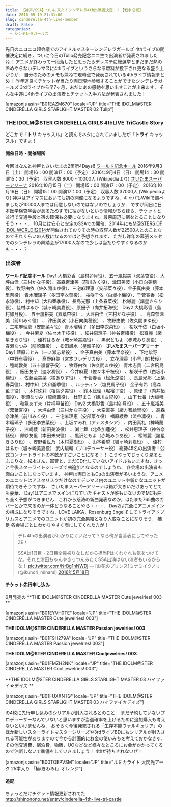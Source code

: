 ```yaml
---
title: 【神戸/SSA】ついに来た！シンデレラ4th出演者決定！！【戦争必死】
date: 2016-05-19 21:31:00
slug: cinderella-4th-live-member
draft: False
categories:
  - シンデレラガールズ
---
```


先日のニコニコ超会議でのアイドルマスターシンデレラガールズ 4thライブの開催決定に続き，ついに今日のTulip発売記念ニコ生で出演者が発表されましたね！  アニメが終わって一段落したと思ったらデレステに総選挙とまだまだ熱の冷めやらないデレマスに4thライブというさらなる燃料が投下され更なる盛り上がりが． 自分のためのメモも兼ねて現時点で発表されている4thライブ情報まとめ！  昨年運良くチケットが当たり両日現地参戦することができたシンデレラガールズ 3rdライブから早7ヶ月．未だにあの感動を思い出すことが出来ます． そんな中遂に4thライブの出演者とチケット入手方法が発表されました！ 

 [amazonjs asin="B01EAZM670" locale="JP" title="THE IDOLM@STER CINDERELLA GIRLS STARLIGHT MASTER 02 Tulip"]

### THE IDOLM@STER CINDERELLA GIRLS 4thLIVE TriCastle Story

どこかで「**トリ** キャッスル」と読んでネタにされていましたが「**トライ** キャッスル」ですよ！ 

####  開催日時・開催場所

今回はなんと神戸とさいたまの2箇所4Days!! [ワールド記念ホール](http://www.kobe-spokyo.jp/world-kobe/) 2016年9月3日（土） 開場16：00 開演17：00（予定） 2016年9月4日（日） 開場14：30 開演15：30（予定）  収容人数 8000 - 10000人 (Wikipediaより) [さいたまスーパーアリーナ](http://www.saitama-arena.co.jp/) 2016年10月15日（土） 開場15：00 開演17：00（予定） 2016年10月16日（日） 開場15：00 開演17：00（予定） 収容人数 37000人 (Wikipediaより) 神戸はアイマスにおいても初の開催になるようですね．キャパもWikiで調べましたが10000人までは用意しないのではないのでしょうか． ですが同日に日本医学検査学会があるためすでに宿がないという情報がちらほら．チケットと並行で交通手段と宿の確保も必要になりますね．最悪周辺に宿をとることになりそう・・・． 10月には安心と安定のSSAでの開催．2014年にも[M@STERS OF IDOL WORLD!!2014](http://dic.nicovideo.jp/a/the%20idolm@ster%20m@sters%20of%20idol%20world!!2014)が開催されておりその時の収容人数が22500人とのことなのでそれくらいの人数になるのではと予想されます． ただし昨年の幕張メッセでのシンデレラの舞踏会が17000人なので少しは当たりやすくなるのかも・・・？ 

### 出演者

**ワールド記念ホール** Day1 大橋彩香（島村卯月役）、五十嵐裕美（双葉杏役）、大坪由佳（三村かな子役）、高森奈津美（前川みく役）、津田美波（小日向美穂役）、牧野由依（佐久間まゆ役）、三宅麻理恵（安部菜々役）、金子真由美（藤本里奈役） 青木瑠璃子（多田李衣菜役）、 桜咲千依（白坂小梅役）、千菅春香（松永涼役）、村中知（大和亜季役）、長島光那（上条春菜役） 松嵜麗（諸星きらり役）、佳村はるか（城ヶ崎美嘉役）、原優子（向井拓海役） Day2 大橋彩香（島村卯月役）、 五十嵐裕美（双葉杏役） 、大坪由佳（三村かな子役） 、 高森奈津美（前川みく役） 、 津田美波（小日向美穂役） 、牧野由依（佐久間まゆ役） 、三宅麻理恵（安部菜々役）  青木瑠璃子（多田李衣菜役） 、 桜咲千依（白坂小梅役） 、 今井麻夏（佐々木千枝役） 、松井恵理子（神谷奈緒役）  松嵜麗（諸星きらり役） 、佳村はるか（城ヶ崎美嘉役） 、黒沢ともよ（赤城みりあ役） 、春瀬なつみ（龍崎薫役） 、松田颯水（星輝子役） **さいたまスーパーアリーナ** Day1 藍原ことみ（一ノ瀬志希役） 、金子真由美（藤本里奈役） 、下地紫野（中野有香役） 、髙野麻美（宮本フレデリカ役） 、立花理香（小早川紗枝役） 、種﨑敦美（五十嵐響子役） 、牧野由依（佐久間まゆ役） 青木志貴（二宮飛鳥役） 、飯田友子（速水奏役） 、今井麻夏（佐々木千枝役） 、桜咲千依（白坂小梅役） 、佐藤亜美菜（橘ありす役） 、千菅春香（松永涼役） 、長島光那（上条春菜役）、村中知（大和亜季役） 、ルゥティン（塩見周子役）  金子有希（高森藍子役） 、木村珠莉（相葉夕美役） 、鈴木絵理（堀裕子役） 、原優子（向井拓海役）、春瀬なつみ（龍崎薫役）、 杜野まこ（姫川友紀役） 、山下七海（大槻唯役） 、和氣あず未（片桐早苗役） Day2 大橋彩香（島村卯月役） 、五十嵐裕美（双葉杏役） 、大坪由佳（三村かな子役） 、大空直美（緒方智絵里役） 、高森奈津美（前川みく役） 、三宅麻理恵（安部菜々役）  福原綾香（渋谷凛役） 、青木瑠璃子（多田李衣菜役） 、上坂すみれ（アナスタシア） 、内田真礼（神崎蘭子役） 、洲崎綾（新田美波役） 、渕上舞（北条加蓮役） 、松井恵理子（神谷奈緒役）  原紗友里（本田未央役） 、黒沢ともよ（赤城みりあ役） 、松嵜麗（諸星きらり役） 、安野希世乃（木村夏樹役） 、山本希望（城ヶ崎莉嘉役） 、 佳村はるか（城ヶ崎美嘉役）  武内駿輔（プロデューサー役） 総勢45名の出演者！公式コンサートライトの本数がすごいことになる！！ こうやってじっくり見ると ふじりな，松永さん，軍曹と，まだCD化していないアイドルもいますね．きっと今後スターライトシリーズで曲追加となるのでしょうね． 各会場の出演者も面白いことになっています． 神戸は両日ともCuの出演者が多いような．アニメのユニットはアスタリスクだけなのでデレマス内のユニットや新たなユニットが期待できそうですね． さいたまスーパーアリーナは箱が大きいだけあってとても豪華． Day1はアニメでメインになていたキャストが誰もいないのでMCも曲も全く予想がつきません．これから怒涛の新曲発表なのか，はたまた765曲のカバーとかで来るのか一体どうなることやら・・・． Day2は完全にアニメメインの構成になりそうですね．LOVE LAIKA，Rosenburg Engelそしてトライアドプリムスとアニメでのユニットが初の完全集結となり大変なことになりそう． 補足 各会場ごとにわかりやすく表にしてくれた方が！ 

> デレ4thの出演者がわかりにくいだって？なら俺が当番表にしてやったZE！
> 
> SSAは1日目・2日目全員被りなしだから担当Pはくれぐれも気をつけてな。それと津田ちゃんやさっつんみたくSSA出演はない演者もいるからな！ [pic.twitter.com/NrBg1nNWDj](https://t.co/NrBg1nNWDj) — [お花のプリンス]ミナミイクノリ (@ikunori_minami) [2016年5月18日](https://twitter.com/ikunori_minami/status/732926527495491587)

 

#### チケット先行申し込み

6月発売の **THE IDOLM@STER CINDERELLA MASTER Cute jewelries! 003  **

 [amazonjs asin="B01EYVH0TE" locale="JP" title="THE IDOLM@STER CINDERELLA MASTER Cute jewelries! 003"]

**THE IDOLM@STER CINDERELLA MASTER Passion jewelries! 003**

[amazonjs asin="B01F9H279A" locale="JP" title="THE IDOLM@STER CINDERELLA MASTER Passion jewelries! 003"]

**THE IDOLM@STER CINDERELLA MASTER Cooljewelries! 003**

 [amazonjs asin="B01FMZH2NK" locale="JP" title="THE IDOLM@STER CINDERELLA MASTER Cool jewelries! 003"]

**THE IDOLM@STER CINDERELLA GIRLS STARLIGHT MASTER 03 ハイファイ☆デイズ  **

[amazonjs asin="B01FUXXNTG" locale="JP" title="THE IDOLM@STER CINDERELLA GIRLS STARLIGHT MASTER 03 ハイファイ☆デイズ"]

の4枚に先行申し込みのシリアルが封入されるとのこと． まだ予約していないプロデューサーなんていないと思いますが当選確率を上げるために追加購入も考えないといけませんね． おそらく今後発売される「生存本能ヴァルキュリア」のほか新しいスターライトマスターシリーズや3rdライブBDにもシリアルが封入される可能性がありますので今から計画的にお金の使いみちを考えておかなきゃ． その他交通費．宿泊費，物販，UOなどなど様々なところにお金がかかってくるので油断しないで準備をしていきましょう！ 4thが待ちきれないぜ！ 

[amazonjs asin="B00TQEPVSM" locale="JP" title="ルミカライト 大閃光アーク 25本入り 「極(きわみ)」オレンジ"]

#### 追記

ちょっとだけチケット情報更新されてた http://shinonono.net/entry/cinderella-4th-live-tri-castle

